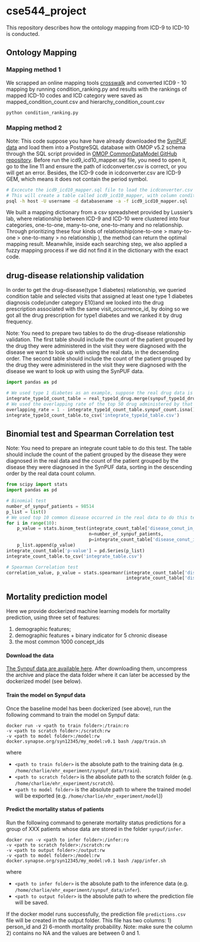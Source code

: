 # cse544_project
This repository describes how the ontology mapping from ICD-9 to ICD-10 is conducted.
## Ontology Mapping
### Mapping method 1
We scrapped an online mapping tools [crosswalk](http://www.icd10codesearch.com/) and converted ICD9 - 10 mapping by running condition_ranking.py and results with the rankings of mapped ICD-10 codes and ICD category were saved as mapped_condition_count.csv and hierarchy_condition_count.csv
```python
python condition_ranking.py
```
### Mapping method 2
Note: This code suppose you have have already downloaded the [SynPUF data](https://drive.google.com/file/d/18EjMxyA6NsqBo9eed_Gab1ESHWPxJygz/view) and load them into a PostgreSQL database with OMOP v5.2 schema through the SQL script provided in [OMOP CommonDataModel GitHub repository](https://github.com/OHDSI/CommonDataModel/archive/v5.2.2.zip). Before run the icd9_icd10_mapper.sql file, you need to open it, go to the line 11 and ensure the path of icdconverter.csv is correct, or you will get an error. Besides, the ICD-9 code in icdconverter.csv are ICD-9 GEM, which means it does not contain the period symbol.
```sh
# Excecute the icd9_icd10_mapper.sql file to load the icdconverter.csv spreadsheet and build the mapping table for SynPUF data. 
# This will create a table called icd9_icd10_mapper, with column condition_source_concept_id(OMOP ID for that ICD-9 code), condition_source_value(ICD-9 code), icd10(corresponding ICD-10 code).
psql -h host -U username -d databasename -a -f icd9_icd10_mapper.sql
```
We built a mapping dictionary from a csv spreadsheet provided by Lussier’s lab, where relationship between ICD-9 and ICD-10 were clustered into four categories, one-to-one, many-to-one, one-to-many and no relationship. Through prioritizing these four kinds of relationship(one-to-one > many-to-one > one-to-many > no relationship ), the method can return the optimal mapping result. Meanwhile, inside each searching step, we also applied a fuzzy mapping process if we did not find it in the dictionary with the exact code.
## drug-disease relationship validation
In order to get the drug-disease(type 1 diabetes) relationship, we queried condition table and selected visits that assigned at least one type 1 diabetes diagnosis code(under category E10)and we looked into the drug prescription associated with the same visit_occurrence_id, by doing so we got all the drug prescription for type1 diabetes and we ranked it by drug frequency.

Note: You need to prepare two tables to do the drug-disease relationship validation. The first table should include the count of the patient grouped by the drug they were administered in the visit they were diagnosed with the disease we want to look up with using the real data, in the decsending order. The second table should include the count of the patient grouped by the drug they were administered in the visit they were diagnosed with the disease we want to look up with using the SynPUF data. 

```python
import pandas as pd

# We used type 1 diabetes as an example, suppose the real drug data is saved as real_type1d_drug, the SynPUF drug data is saved as synpuf_type1d_drug.
integrate_type1d_count_table = real_type1d_drug.merge(synpuf_type1d_drug, how='left', on='drug')
# We used the overlapping rate of the top 50 drug administered by that disease
overlapping_rate = 1 - integrate_type1d_count_table.synpuf_count.isna().sum() / 50
integrate_type1d_count_table.to_csv('integrate_type1d_table.csv')
```
## Binomial test and Spearman Correlation test
Note: You need to prepare an integrate count table to do this test. The table should include the count of the patient grouped by the disease they were diagnosed in the real data and the count of the patient grouped by the disease they were diagnosed in the SynPUF data, sorting in the descending order by the real data count column.
```python
from scipy import stats
import pandas as pd

# Binomial test
number_of_synpuf_patients = 98514
p_list = list()
# We used top 10 common disease occurred in the real data to do this test
for i in range(10):
    p_value = stats.binom_test(integrate_count_table['disease_conut_in_synpuf_patients'][i],
                               n=number_of_synpuf_patients, 
                               p=integrate_count_table['disease_conut_in_real_patients'][i] / number_of_real_patients)
    p_list.append(p_value)
integrate_count_table['p-value'] = pd.Series(p_list)
integrate_count_table.to_csv('integrate_table.csv')

# Spearman Correlation test
correlation_value, p_value = stats.spearmanr(integrate_count_table['disease_conut_in_real_patients'], 
                                             integrate_count_table['disease_conut_in_synpuf_patients'])
```
## Mortality prediction model
Here we provide dockerized machine learning models for mortality prediction, using three set of features:
1. demographic features;
2. demographic features + binary indicator for 5 chronic disease
3. the most common 1000 concept_ids


#### Download the data
[The Synpuf data are available here](https://www.synapse.org/#!Synapse:syn20685954). After downloading them, uncompress the archive and place the data folder where it can later be accessed by the dockerized model (see below).

#### Train the model on Synpuf data
Once the baseline model has been dockerized (see above), run the following command to train the model on Synpuf data:

```
docker run -v <path to train folder>:/train:ro
-v <path to scratch folder>:/scratch:rw
-v <path to model folder>:/model:rw  docker.synapse.org/syn12345/my_model:v0.1 bash /app/train.sh
```

where

- `<path to train folder>` is the absolute path to the training data (e.g. `/home/charlie/ehr_experiment/synpuf_data/train`).
- `<path to scratch folder>` is the absolute path to the scratch folder (e.g. `/home/charlie/ehr_experiment/scratch`).
- `<path to model folder>` is the absolute path to where the trained model will be exported (e.g. `/home/charlie/ehr_experiment/model`))

#### Predict the mortality status of patients

Run the following command to generate mortality status predictions for a group of XXX patients whose data are stored in the folder `synpuf/infer`.


```
docker run -v <path to infer folder>:/infer:ro
-v <path to scratch folder>:/scratch:rw
-v <path to output folder>:/output:rw
-v <path to model folder>:/model:rw
docker.synapse.org/syn12345/my_model:v0.1 bash /app/infer.sh
```

where

- `<path to infer folder>` is the absolute path to the inference data (e.g. `/home/charlie/ehr_experiment/synpuf_data/infer`).
- `<path to output folder>` is the absolute path to where the prediction file will be saved.

If the docker model runs successfully, the prediction file `predictions.csv` file will be created in the output folder. This file has two columns: 1) person_id and 2) 6-month mortality probability. Note: make sure the column 2) contains no NA and the values are between 0 and 1.
